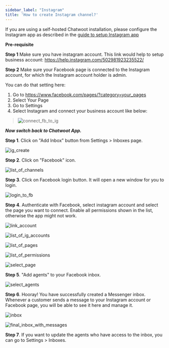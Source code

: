 ```yaml
---
sidebar_label: "Instagram"
title: 'How to create Instagram channel?'
---
```


If you are using a self-hosted Chatwoot installation, please configure the Instagram app as described in the [guide to setup Instagram app](/docs/self-hosted/configuration/features/integrations/instagram-channel-setup)

**Pre-requisite**

**Step 1** Make sure you have instagram account. This link would help to setup business account: https://help.instagram.com/502981923235522/

**Step 2** Make sure your Facebook page is connected to the Instagram account, for which the Instagram account holder is admin.

You can do that setting here:

  1. Go to https://www.facebook.com/pages/?category=your_pages
  2. Select Your Page
  3. Go to Settings
  4. Select Instagram and connect your business account like below:
  >
  > ![connect_fb_to_ig](./images/instagram/connect_fb_to_ig.png)

***Now switch back to Chatwoot App.***

**Step 1**. Click on "Add Inbox" button from Settings > Inboxes page.

![ig_create](./images/instagram/ig_create.png)

**Step 2**. Click on "Facebook" icon.

![list_of_channels](./images/instagram/list_of_channels.png)

**Step 3**. Click on Facebook login button. It will open a new window for you to login.

![login_to_fb](./images/instagram/login_to_fb.png)

**Step 4**. Authenticate with Facebook, select instagram account and select the page you want to connect. Enable all permissions shown in the list, otherwise the app might not work.

![link_account](./images/instagram/link_account.png)

![list_of_ig_accounts](./images/instagram/list_of_ig_accounts.png)

![list_of_pages](./images/instagram/list_of_pages.png)

![list_of_permissions](./images/instagram/list_of_permissions.png)

![select_page](./images/instagram/select_page.png)

**Step 5**. "Add agents" to your Facebook inbox.

![select_agents](./images/instagram/select_agents.png)

**Step 6**. Hooray! You have successfully created a Messenger inbox. Whenever a customer sends a message to your Instagram account or Facebook page, you will be able to see it here and manage it.

![inbox](./images/instagram/inbox.png)

![final_inbox_with_messages](./images/instagram/final_inbox_with_messages.png)

**Step 7**. If you want to update the agents who have access to the inbox, you can go to Settings > Inboxes.
